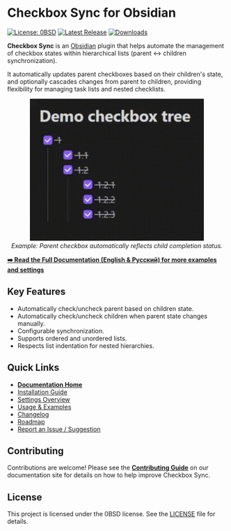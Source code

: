 # Checkbox Sync for Obsidian

[![License: 0BSD](https://img.shields.io/badge/License-0BSD-blue.svg)](LICENSE)
[![Latest Release](https://img.shields.io/github/v/release/groldsf/obsidian_check_plugin)](https://github.com/groldsf/obsidian_check_plugin/releases)
[![Downloads](https://img.shields.io/github/downloads/groldsf/obsidian_check_plugin/total.svg)](https://github.com/groldsf/obsidian_check_plugin/releases)

**Checkbox Sync** is an [Obsidian](https://obsidian.md/) plugin that helps automate the management of checkbox states within hierarchical lists (parent ↔ children synchronization).

It automatically updates parent checkboxes based on their children's state, and optionally cascades changes from parent to children, providing flexibility for managing task lists and nested checklists.

<p align="center">
  <img src="https://raw.githubusercontent.com/groldsf/obsidian_check_plugin/refs/heads/master/img/showcase.gif" alt="Checkbox Sync Demo: Parent state updates automatically based on children." width="400">
  <br/>
  <em>Example: Parent checkbox automatically reflects child completion status.</em>
</p>

[**➡️ Read the Full Documentation (English & Русский) for more examples and settings**](https://groldsf.github.io/obsidian_check_plugin/)  


## Key Features

*   Automatically check/uncheck parent based on children state.
*   Automatically check/uncheck children when parent state changes manually.
*   Configurable synchronization.
*   Supports ordered and unordered lists.
*   Respects list indentation for nested hierarchies.

## Quick Links

*   [**Documentation Home**](https://groldsf.github.io/obsidian_check_plugin/)
*   [Installation Guide](https://groldsf.github.io/obsidian_check_plugin/installation)
*   [Settings Overview](https://groldsf.github.io/obsidian_check_plugin/settings)
*   [Usage & Examples](https://groldsf.github.io/obsidian_check_plugin/usage)
*   [Changelog](https://groldsf.github.io/obsidian_check_plugin/changelog)
*   [Roadmap](https://groldsf.github.io/obsidian_check_plugin/roadmap)
*   [Report an Issue / Suggestion](https://github.com/groldsf/obsidian_check_plugin/issues)

## Contributing

Contributions are welcome! Please see the [**Contributing Guide**](https://groldsf.github.io/obsidian_check_plugin/contributing) on our documentation site for details on how to help improve Checkbox Sync.

## License

This project is licensed under the 0BSD license. See the [LICENSE](LICENSE) file for details.
